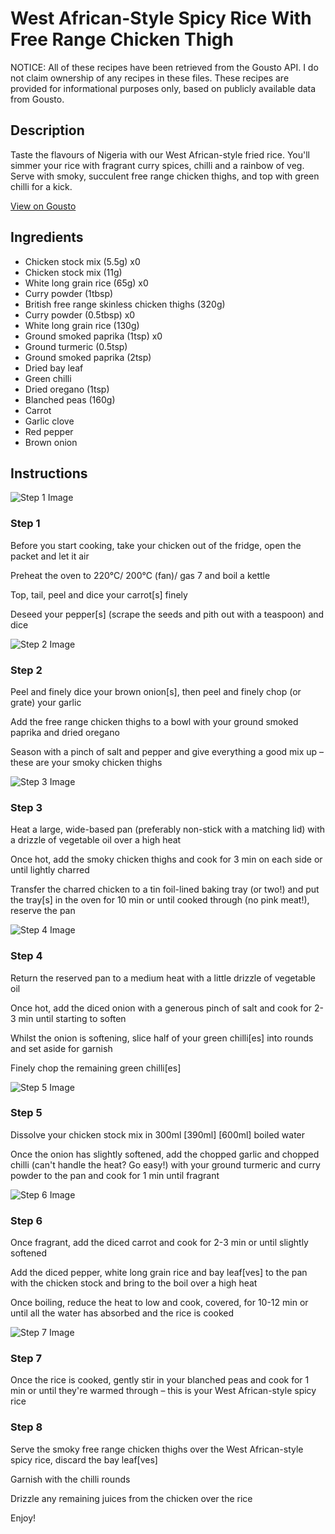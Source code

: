 # West African-Style Spicy Rice With Free Range Chicken Thigh

NOTICE: All of these recipes have been retrieved from the Gousto API. I do not claim ownership of any recipes in these files. These recipes are provided for informational purposes only, based on publicly available data from Gousto.

## Description

Taste the flavours of Nigeria with our West African-style fried rice. You'll simmer your rice with fragrant curry spices, chilli and a rainbow of veg. Serve with smoky, succulent free range chicken thighs, and top with green chilli for a kick. 


[View on Gousto](https://www.gousto.co.uk/recipes/cookbook/west-african-style-spicy-rice-with-smoky-free-range-chicken-thigh)

## Ingredients

- Chicken stock mix (5.5g) x0
- Chicken stock mix (11g)
- White long grain rice (65g) x0
- Curry powder (1tbsp)
- British free range skinless chicken thighs (320g)
- Curry powder (0.5tbsp) x0
- White long grain rice (130g)
- Ground smoked paprika (1tsp) x0
- Ground turmeric (0.5tsp)
- Ground smoked paprika (2tsp)
- Dried bay leaf
- Green chilli
- Dried oregano (1tsp)
- Blanched peas (160g)
- Carrot
- Garlic clove
- Red pepper
- Brown onion

## Instructions

![Step 1 Image](https://production-media.gousto.co.uk/cms/recipe-step-image/step-1-copy-1690876681487-x200.jpg)

### Step 1

Before you start cooking, take your chicken out of the fridge, open the packet and let it air

Preheat the oven to 220°C/ 200°C (fan)/ gas 7 and boil a kettle

Top, tail, peel and dice your carrot[s] finely

Deseed your pepper[s] (scrape the seeds and pith out with a teaspoon) and dice

![Step 2 Image](https://production-media.gousto.co.uk/cms/recipe-step-image/step-2-copy-1690876686125-x200.jpg)

### Step 2

Peel and finely dice your brown onion[s], then peel and finely chop (or grate) your garlic

Add the free range chicken thighs to a bowl with your ground smoked paprika and dried oregano

Season with a pinch of salt and pepper and give everything a good mix up – these are your smoky chicken thighs

![Step 3 Image](https://production-media.gousto.co.uk/cms/recipe-step-image/step-3-copy-2-1690876703089-x200.jpg)

### Step 3

Heat a large, wide-based pan (preferably non-stick with a matching lid)  with a drizzle of vegetable oil over a high heat

Once hot, add the smoky chicken thighs and cook for 3 min on each side or until lightly charred

Transfer the charred chicken to a tin foil-lined baking tray (or two!) and put the tray[s] in the oven for 10 min or until cooked through (no pink meat!), reserve the pan

![Step 4 Image](https://production-media.gousto.co.uk/cms/recipe-step-image/step-4-copy-1690876708509-x200.jpg)

### Step 4

Return the reserved pan to a medium heat with a little drizzle of vegetable oil

Once hot, add the diced onion with a generous pinch of salt and cook for 2-3 min until starting to soften

Whilst the onion is softening, slice half of your green chilli[es] into rounds and set aside for garnish

Finely chop the remaining green chilli[es]

![Step 5 Image](https://production-media.gousto.co.uk/cms/recipe-step-image/step-5-1690876712485-x200.jpg)

### Step 5

Dissolve your chicken stock mix in 300ml <span class="text-purple">[390ml]</span><span class="text-danger"> [600ml] </span>boiled water

Once the onion has slightly softened, add the chopped garlic and chopped chilli (can't handle the heat? Go easy!) with your ground turmeric and curry powder to the pan and cook for 1 min until fragrant

![Step 6 Image](https://production-media.gousto.co.uk/cms/recipe-step-image/step-6-1690876716752-x200.jpg)

### Step 6

Once fragrant, add the diced carrot and cook for 2-3 min or until slightly softened

Add the diced pepper, white long grain rice and bay leaf[ves]<span class="text-danger"> </span>to the pan with the chicken stock and bring to the boil over a high heat

Once boiling, reduce the heat to low and cook, covered, for 10-12 min or until all the water has absorbed and the rice is cooked

![Step 7 Image](https://production-media.gousto.co.uk/cms/recipe-step-image/step-7-copy-1690876720142-x200.jpg)

### Step 7

Once the rice is cooked, gently stir in your blanched peas and cook for 1 min or until they're warmed through – this is your West African-style spicy rice

### Step 8

Serve the smoky free range chicken thighs over the West African-style spicy rice, discard the bay leaf[ves]

Garnish with the chilli rounds

Drizzle any remaining juices from the chicken over the rice

Enjoy!

